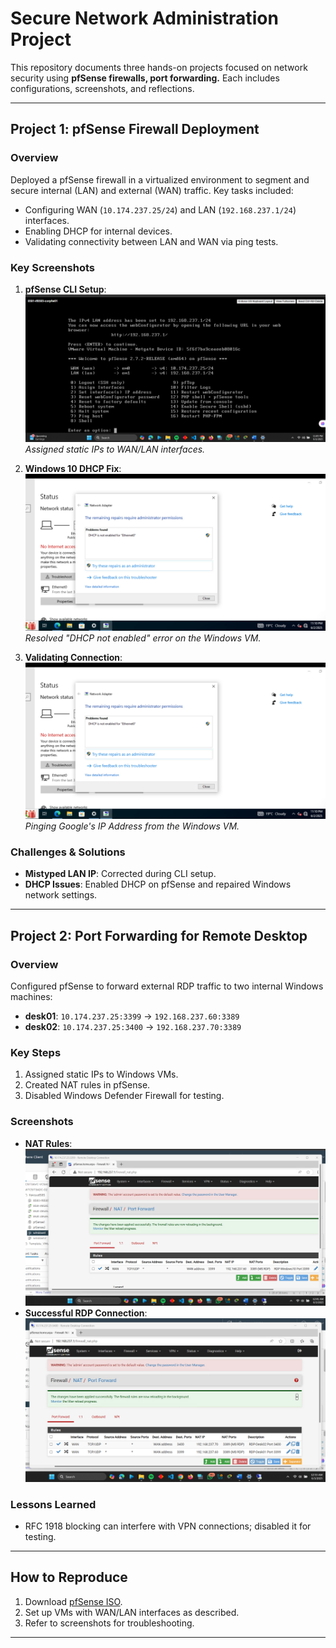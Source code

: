 # Secure Network Administration Project

This repository documents three hands-on projects focused on network security using **pfSense firewalls, port forwarding.** Each includes configurations, screenshots, and reflections.

---

## **Project 1: pfSense Firewall Deployment**
### **Overview**
Deployed a pfSense firewall in a virtualized environment to segment and secure internal (LAN) and external (WAN) traffic. Key tasks included:
- Configuring WAN (`10.174.237.25/24`) and LAN (`192.168.237.1/24`) interfaces.
- Enabling DHCP for internal devices.
- Validating connectivity between LAN and WAN via ping tests.

### **Key Screenshots**
1. **pfSense CLI Setup**:  
   ![CLI Configuration](screenshots/pfsense-cli.png)
   *Assigned static IPs to WAN/LAN interfaces.*  

2. **Windows 10 DHCP Fix**:  
   ![DHCP Repair](screenshots/dhcp-fix.png)  
   *Resolved "DHCP not enabled" error on the Windows VM.*

3. **Validating Connection**:  
   ![Google Ping](screenshots/dhcp-fix.png)  
   *Pinging Google's IP Address from the Windows VM.*
   
### **Challenges & Solutions**
- **Mistyped LAN IP**: Corrected during CLI setup.  
- **DHCP Issues**: Enabled DHCP on pfSense and repaired Windows network settings.  

---

## **Project 2: Port Forwarding for Remote Desktop**
### **Overview**
Configured pfSense to forward external RDP traffic to two internal Windows machines:
- **desk01**: `10.174.237.25:3399` → `192.168.237.60:3389`  
- **desk02**: `10.174.237.25:3400` → `192.168.237.70:3389`  

### **Key Steps**
1. Assigned static IPs to Windows VMs.  
2. Created NAT rules in pfSense.  
3. Disabled Windows Defender Firewall for testing.  

### **Screenshots**
- **NAT Rules**:  
  ![Port Forwarding Rules](screenshots/nat-rules.png)  
- **Successful RDP Connection**:  
  ![Remote Desktop](screenshots/rdp-success.png)  

### **Lessons Learned**
- RFC 1918 blocking can interfere with VPN connections; disabled it for testing.  

---

## **How to Reproduce**
1. Download [pfSense ISO](https://www.pfsense.org/download/).  
2. Set up VMs with WAN/LAN interfaces as described.  
3. Refer to screenshots for troubleshooting.  

---
